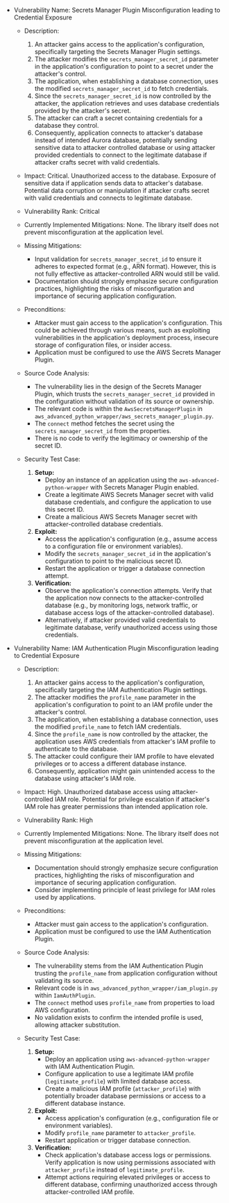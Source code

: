 - Vulnerability Name: Secrets Manager Plugin Misconfiguration leading to Credential Exposure

  - Description:
    1. An attacker gains access to the application's configuration, specifically targeting the Secrets Manager Plugin settings.
    2. The attacker modifies the `secrets_manager_secret_id` parameter in the application's configuration to point to a secret under the attacker's control.
    3. The application, when establishing a database connection, uses the modified `secrets_manager_secret_id` to fetch credentials.
    4. Since the `secrets_manager_secret_id` is now controlled by the attacker, the application retrieves and uses database credentials provided by the attacker's secret.
    5. The attacker can craft a secret containing credentials for a database they control.
    6. Consequently, application connects to attacker's database instead of intended Aurora database, potentially sending sensitive data to attacker controlled database or using attacker provided credentials to connect to the legitimate database if attacker crafts secret with valid credentials.

  - Impact:
    Critical. Unauthorized access to the database. Exposure of sensitive data if application sends data to attacker's database. Potential data corruption or manipulation if attacker crafts secret with valid credentials and connects to legitimate database.

  - Vulnerability Rank: Critical

  - Currently Implemented Mitigations:
    None. The library itself does not prevent misconfiguration at the application level.

  - Missing Mitigations:
    - Input validation for `secrets_manager_secret_id` to ensure it adheres to expected format (e.g., ARN format). However, this is not fully effective as attacker-controlled ARN would still be valid.
    - Documentation should strongly emphasize secure configuration practices, highlighting the risks of misconfiguration and importance of securing application configuration.

  - Preconditions:
    - Attacker must gain access to the application's configuration. This could be achieved through various means, such as exploiting vulnerabilities in the application's deployment process, insecure storage of configuration files, or insider access.
    - Application must be configured to use the AWS Secrets Manager Plugin.

  - Source Code Analysis:
    - The vulnerability lies in the design of the Secrets Manager Plugin, which trusts the `secrets_manager_secret_id` provided in the configuration without validation of its source or ownership.
    - The relevant code is within the `AwsSecretsManagerPlugin` in `aws_advanced_python_wrapper/aws_secrets_manager_plugin.py`.
    - The `connect` method fetches the secret using the `secrets_manager_secret_id` from the properties.
    - There is no code to verify the legitimacy or ownership of the secret ID.

  - Security Test Case:
    1. **Setup:**
       - Deploy an instance of an application using the `aws-advanced-python-wrapper` with Secrets Manager Plugin enabled.
       - Create a legitimate AWS Secrets Manager secret with valid database credentials, and configure the application to use this secret ID.
       - Create a malicious AWS Secrets Manager secret with attacker-controlled database credentials.
    2. **Exploit:**
       - Access the application's configuration (e.g., assume access to a configuration file or environment variables).
       - Modify the `secrets_manager_secret_id` in the application's configuration to point to the malicious secret ID.
       - Restart the application or trigger a database connection attempt.
    3. **Verification:**
       - Observe the application's connection attempts. Verify that the application now connects to the attacker-controlled database (e.g., by monitoring logs, network traffic, or database access logs of the attacker-controlled database).
       - Alternatively, if attacker provided valid credentials to legitimate database, verify unauthorized access using those credentials.

- Vulnerability Name: IAM Authentication Plugin Misconfiguration leading to Credential Exposure

  - Description:
    1. An attacker gains access to the application's configuration, specifically targeting the IAM Authentication Plugin settings.
    2. The attacker modifies the `profile_name` parameter in the application's configuration to point to an IAM profile under the attacker's control.
    3. The application, when establishing a database connection, uses the modified `profile_name` to fetch IAM credentials.
    4. Since the `profile_name` is now controlled by the attacker, the application uses AWS credentials from attacker's IAM profile to authenticate to the database.
    5. The attacker could configure their IAM profile to have elevated privileges or to access a different database instance.
    6. Consequently, application might gain unintended access to the database using attacker's IAM role.

  - Impact:
    High. Unauthorized database access using attacker-controlled IAM role. Potential for privilege escalation if attacker's IAM role has greater permissions than intended application role.

  - Vulnerability Rank: High

  - Currently Implemented Mitigations:
    None. The library itself does not prevent misconfiguration at the application level.

  - Missing Mitigations:
    - Documentation should strongly emphasize secure configuration practices, highlighting the risks of misconfiguration and importance of securing application configuration.
    - Consider implementing principle of least privilege for IAM roles used by applications.

  - Preconditions:
    - Attacker must gain access to the application's configuration.
    - Application must be configured to use the IAM Authentication Plugin.

  - Source Code Analysis:
    - The vulnerability stems from the IAM Authentication Plugin trusting the `profile_name` from application configuration without validating its source.
    - Relevant code is in `aws_advanced_python_wrapper/iam_plugin.py` within `IamAuthPlugin`.
    - The `connect` method uses `profile_name` from properties to load AWS configuration.
    - No validation exists to confirm the intended profile is used, allowing attacker substitution.

  - Security Test Case:
    1. **Setup:**
       - Deploy an application using `aws-advanced-python-wrapper` with IAM Authentication Plugin.
       - Configure application to use a legitimate IAM profile (`legitimate_profile`) with limited database access.
       - Create a malicious IAM profile (`attacker_profile`) with potentially broader database permissions or access to a different database instance.
    2. **Exploit:**
       - Access application's configuration (e.g., configuration file or environment variables).
       - Modify `profile_name` parameter to `attacker_profile`.
       - Restart application or trigger database connection.
    3. **Verification:**
       - Check application's database access logs or permissions. Verify application is now using permissions associated with `attacker_profile` instead of `legitimate_profile`.
       - Attempt actions requiring elevated privileges or access to different database, confirming unauthorized access through attacker-controlled IAM profile.